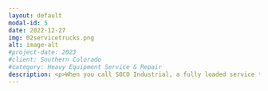 ```yaml
---
layout: default
modal-id: 5
date: 2022-12-27
img: 02servicetrucks.png
alt: image-alt
#project-date: 2023
#client: Southern Colorado
#category: Heavy Equipment Service & Repair
description: <p>When you call SOCO Industrial, a fully loaded service truck and a qualified technician will be dispatched to your job site. Our trucks are equipped with the tools and parts to perform hydraulic service, troubleshooting, and repair in a timely manner.</p><p>We can crimp hydraulic and pneumatic hoses on-site, ranging from 1/4" to 2". We can swap out cylinders, valves, pumps, motors, pneumatic components, electrical components, and more.</p><p>We can troubleshoot your hydraulic, pneumatic, or electrical systems and identify the root cause of the issue and preform the fix. We also offer preventative maintenance scheduling to keep the filters and fluids in your equipment at peak performance.</p>   
---
```


